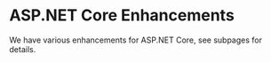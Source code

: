 # ASP.NET Core Enhancements

We have various enhancements for ASP.NET Core, see subpages for details.
